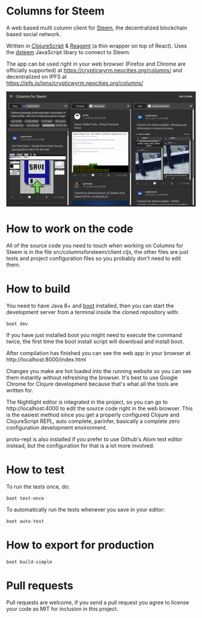 # Columns for Steem

A web based multi column client for [Steem](https://steemit.com/), the decentralized blockchain based social network.

Written in [ClojureScript](https://clojurescript.org/) & [Reagent](https://reagent-project.github.io/) (a thin wrapper on top of React). Uses the [dsteem](https://github.com/jnordberg/dsteem) JavaScript libary to connect to Steem.

The app can be used right in your web browser (Firefox and Chrome are officially supported) at https://crypticwyrm.neocities.org/columns/ and decentralized on IPFS at https://ipfs.io/ipns/crypticwyrm.neocities.org/columns/

![Dark Theme](screenshot_1.png)

# How to work on the code

All of the source code you need to touch when working on Columns for Steem is in the file src/columnsforsteem/client.cljs, the other files are just tests and project configuration files so you probably don't need to edit them.

# How to build

You need to have Java 8+ and [boot](http://boot-clj.com/) installed, then you can start the development server from a terminal inside the cloned repository with:

```
boot dev
```

If you have just installed boot you might need to execute the command twice, the first time the boot install script will download and install boot.

After compilation has finished you can see the web app in your browser at http://localhost:8000/index.html

Changes you make are hot loaded into the running website so you can see them instantly without refreshing the browser. It's best to use Google Chrome for Clojure development because that's what all the tools are written for.

The Nightlight editor is integrated in the project, so you can go to http://localhost:4000 to edit the source code right in the web browser. This is the easiest method since you get a properly configured Clojure and ClojureScript REPL, auto complete, parinfer, basically a complete zero configuration development environment.

proto-repl is also installed if you prefer to use Github's Atom text editor instead, but the configuration for that is a lot more involved.

# How to test

To run the tests once, do:

```
boot test-once
```

To automatically run the tests whenever you save in your editor:

```
boot auto-test
```

# How to export for production

```
boot build-simple
```

# Pull requests

Pull requests are welcome, if you send a pull request you agree to license your code as MIT for inclusion in this project.
